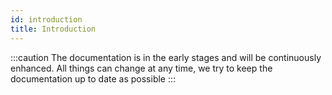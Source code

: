 ```yaml
---
id: introduction
title: Introduction
---
```


:::caution
The documentation is in the early stages and will be continuously enhanced. All things can change at any time, we try 
to keep the documentation up to date as possible
:::